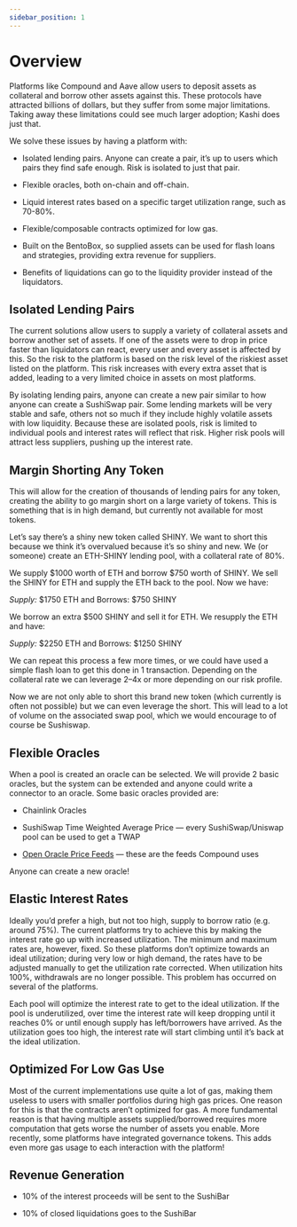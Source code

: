 ```yaml
---
sidebar_position: 1
---
```


# Overview

Platforms like Compound and Aave allow users to deposit assets as collateral and borrow other assets against this. These protocols have attracted billions of dollars, but they suffer from some major limitations. Taking away these limitations could see much larger adoption; Kashi does just that.

We solve these issues by having a platform with:

- Isolated lending pairs. Anyone can create a pair, it’s up to users which pairs they find safe enough. Risk is isolated to just that pair.

- Flexible oracles, both on-chain and off-chain.

- Liquid interest rates based on a specific target utilization range, such as 70-80%.

- Flexible/composable contracts optimized for low gas.

- Built on the BentoBox, so supplied assets can be used for flash loans and strategies, providing extra revenue for suppliers.

- Benefits of liquidations can go to the liquidity provider instead of the liquidators.

## Isolated Lending Pairs

The current solutions allow users to supply a variety of collateral assets and borrow another set of assets. If one of the assets were to drop in price faster than liquidators can react, every user and every asset is affected by this. So the risk to the platform is based on the risk level of the riskiest asset listed on the platform. This risk increases with every extra asset that is added, leading to a very limited choice in assets on most platforms.

By isolating lending pairs, anyone can create a new pair similar to how anyone can create a SushiSwap pair. Some lending markets will be very stable and safe, others not so much if they include highly volatile assets with low liquidity. Because these are isolated pools, risk is limited to individual pools and interest rates will reflect that risk. Higher risk pools will attract less suppliers, pushing up the interest rate.

## Margin Shorting Any Token

This will allow for the creation of thousands of lending pairs for any token, creating the ability to go margin short on a large variety of tokens. This is something that is in high demand, but currently not available for most tokens.

Let’s say there’s a shiny new token called SHINY. We want to short this because we think it’s overvalued because it’s so shiny and new. We (or someone) create an ETH-SHINY lending pool, with a collateral rate of 80%.

We supply $1000 worth of ETH and borrow $750 worth of SHINY. We sell the SHINY for ETH and supply the ETH back to the pool. Now we have:

_Supply:_ $1750 ETH and Borrows: $750 SHINY

We borrow an extra $500 SHINY and sell it for ETH. We resupply the ETH and have:

_Supply:_ $2250 ETH and Borrows: $1250 SHINY

We can repeat this process a few more times, or we could have used a simple flash loan to get this done in 1 transaction. Depending on the collateral rate we can leverage 2–4x or more depending on our risk profile.

Now we are not only able to short this brand new token (which currently is often not possible) but we can even leverage the short. This will lead to a lot of volume on the associated swap pool, which we would encourage to of course be Sushiswap.

## Flexible Oracles

When a pool is created an oracle can be selected. We will provide 2 basic oracles, but the system can be extended and anyone could write a connector to an oracle. Some basic oracles provided are:

- Chainlink Oracles

- SushiSwap Time Weighted Average Price — every SushiSwap/Uniswap pool can be used to get a TWAP

- [Open Oracle Price Feeds](https://compound.finance/docs/prices#price) — these are the feeds Compound uses

Anyone can create a new oracle!

## Elastic Interest Rates

Ideally you’d prefer a high, but not too high, supply to borrow ratio (e.g. around 75%). The current platforms try to achieve this by making the interest rate go up with increased utilization. The minimum and maximum rates are, however, fixed. So these platforms don’t optimize towards an ideal utilization; during very low or high demand, the rates have to be adjusted manually to get the utilization rate corrected. When utilization hits 100%, withdrawals are no longer possible. This problem has occurred on several of the platforms.

Each pool will optimize the interest rate to get to the ideal utilization. If the pool is underutilized, over time the interest rate will keep dropping until it reaches 0% or until enough supply has left/borrowers have arrived. As the utilization goes too high, the interest rate will start climbing until it’s back at the ideal utilization.

## Optimized For Low Gas Use

Most of the current implementations use quite a lot of gas, making them useless to users with smaller portfolios during high gas prices. One reason for this is that the contracts aren’t optimized for gas. A more fundamental reason is that having multiple assets supplied/borrowed requires more computation that gets worse the number of assets you enable. More recently, some platforms have integrated governance tokens. This adds even more gas usage to each interaction with the platform!

## Revenue Generation

- 10% of the interest proceeds will be sent to the SushiBar

- 10% of closed liquidations goes to the SushiBar
